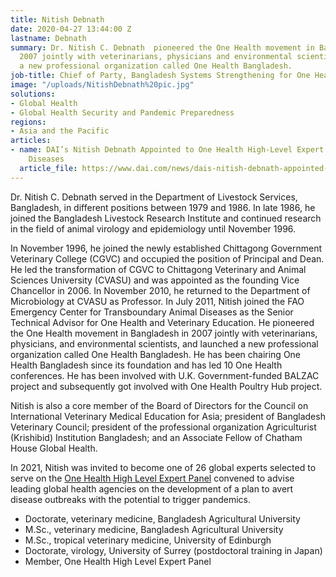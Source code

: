 ```yaml
---
title: Nitish Debnath
date: 2020-04-27 13:44:00 Z
lastname: Debnath
summary: Dr. Nitish C. Debnath  pioneered the One Health movement in Bangladesh in
  2007 jointly with veterinarians, physicians and environmental scientists, and launched
  a new professional organization called One Health Bangladesh.
job-title: Chief of Party, Bangladesh Systems Strengthening for One Health
image: "/uploads/NitishDebnath%20pic.jpg"
solutions:
- Global Health
- Global Health Security and Pandemic Preparedness
regions:
- Asia and the Pacific
articles:
- name: DAI’s Nitish Debnath Appointed to One Health High-Level Expert Panel on Zoonotic
    Diseases
  article_file: https://www.dai.com/news/dais-nitish-debnath-appointed-to-one-health-high-level-expert-panel-on-zoonotic-diseases
---
```


Dr. Nitish C. Debnath served in the Department of Livestock Services, Bangladesh, in different positions between 1979 and 1986. In late 1986, he joined the Bangladesh Livestock Research Institute and continued research in the field of animal virology and epidemiology until November 1996. 

In November 1996, he joined the newly established Chittagong Government Veterinary College (CGVC) and occupied the position of Principal and Dean. He led the transformation of CGVC to Chittagong Veterinary and Animal Sciences University (CVASU) and was appointed as the founding Vice Chancellor in 2006. In November 2010, he returned to the Department of Microbiology at CVASU as Professor. In July 2011, Nitish joined the FAO Emergency Center for Transboundary Animal Diseases as the Senior Technical Advisor for One Health and Veterinary Education. He pioneered the One Health movement in Bangladesh in 2007 jointly with veterinarians, physicians, and environmental scientists, and launched a new professional organization called One Health Bangladesh. He has been chairing One Health Bangladesh since its foundation and has led 10 One Health conferences. He has been involved with U.K. Government-funded BALZAC project and subsequently got involved with One Health Poultry Hub project. 

Nitish is also a core member of the Board of Directors for the Council on International Veterinary Medical Education for Asia; president of Bangladesh Veterinary Council; president of the professional organization Agriculturist (Krishibid) Institution Bangladesh; and an Associate Fellow of Chatham House Global Health.

In 2021, Nitish was invited to become one of 26 global experts selected to serve on the [One Health High Level Expert Panel](https://www.who.int/news/item/11-06-2021-26-international-experts-to-kickstart-the-joint-fao-oie-unep-who-one-health-high-level-expert-panel-(ohhlep)) convened to advise leading global health agencies on the development of a plan to avert disease outbreaks with the potential to trigger pandemics. 

* Doctorate, veterinary medicine, Bangladesh Agricultural University
* M.Sc., veterinary medicine, Bangladesh Agricultural University
* M.Sc., tropical veterinary medicine, University of Edinburgh
* Doctorate, virology, University of Surrey (postdoctoral training in Japan)
* Member, One Health High Level Expert Panel
